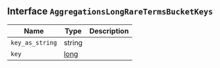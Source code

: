 ## Interface `AggregationsLongRareTermsBucketKeys`

| Name | Type | Description |
| - | - | - |
| `key_as_string` | string | &nbsp; |
| `key` | [long](./long.md) | &nbsp; |
